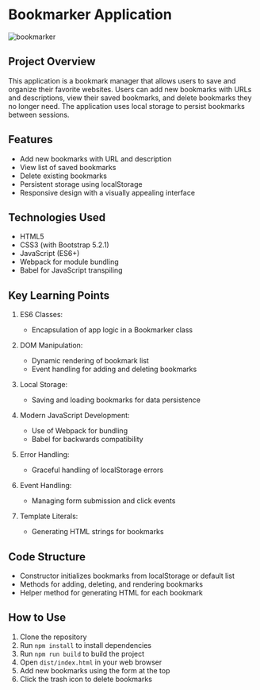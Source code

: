 # Bookmarker Application

![bookmarker](https://github.com/LCC-CIT-Programming-CS233JS/03-bookmarker-template-travisburns/assets/41456635/88740eb9-c336-4641-889a-ae0a2eecb6e6)

## Project Overview
This application is a bookmark manager that allows users to save and organize their favorite websites. Users can add new bookmarks with URLs and descriptions, view their saved bookmarks, and delete bookmarks they no longer need. The application uses local storage to persist bookmarks between sessions.

## Features
- Add new bookmarks with URL and description
- View list of saved bookmarks
- Delete existing bookmarks
- Persistent storage using localStorage
- Responsive design with a visually appealing interface

## Technologies Used
- HTML5
- CSS3 (with Bootstrap 5.2.1)
- JavaScript (ES6+)
- Webpack for module bundling
- Babel for JavaScript transpiling

## Key Learning Points
1. ES6 Classes:
   - Encapsulation of app logic in a Bookmarker class

2. DOM Manipulation:
   - Dynamic rendering of bookmark list
   - Event handling for adding and deleting bookmarks

3. Local Storage:
   - Saving and loading bookmarks for data persistence

4. Modern JavaScript Development:
   - Use of Webpack for bundling
   - Babel for backwards compatibility

5. Error Handling:
   - Graceful handling of localStorage errors

6. Event Handling:
   - Managing form submission and click events

7. Template Literals:
   - Generating HTML strings for bookmarks

## Code Structure
- Constructor initializes bookmarks from localStorage or default list
- Methods for adding, deleting, and rendering bookmarks
- Helper method for generating HTML for each bookmark

## How to Use
1. Clone the repository
2. Run `npm install` to install dependencies
3. Run `npm run build` to build the project
4. Open `dist/index.html` in your web browser
5. Add new bookmarks using the form at the top
6. Click the trash icon to delete bookmarks

